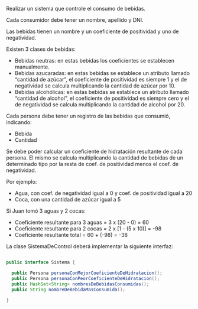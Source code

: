 Realizar un sistema que controle el consumo de bebidas.

Cada consumidor debe tener un nombre, apellido y DNI.

Las bebidas tienen un nombre y un coeficiente de positividad y uno de negatividad. 

Existen 3 clases de bebidas:

- Bebidas neutras: en estas bebidas los coeficientes se establecen manualmente.
- Bebidas azucaradas: en estas bebidas se establece un atributo llamado “cantidad de azúcar”, el coeficiente de positividad es siempre 1 y el de negatividad se calcula multiplicando la cantidad de azúcar por 10.
- Bebidas alcohólicas: en estas bebidas se establece un atributo llamado “cantidad de alcohol”, el coeficiente de positividad es siempre cero y el de negatividad se calcula multiplicando la cantidad de alcohol por 20. 

Cada persona debe tener un registro de las bebidas que consumió, indicando:
- Bebida
- Cantidad


Se debe poder calcular un coeficiente de hidratación resultante de cada persona. 
El mismo se calcula multiplicando la cantidad de bebidas de un determinado tipo
por la resta de coef. de positividad menos el coef. de negatividad.

Por ejemplo:

- Agua, con coef. de negatividad igual a 0 y coef. de positividad igual a 20
- Coca, con una cantidad de azúcar igual a 5

Si Juan tomó 3 aguas y 2 cocas:

- Coeficiente resultante para 3 aguas = 3 x (20 - 0) = 60
- Coeficiente resultante para 2 cocas = 2 x [1 - (5 x 10)] = -98
- Coeficiente resultante total = 60 + (-98) = -38

La clase SistemaDeControl deberá implementar la siguiente interfaz:
``` java

public interface Sistema {

  public Persona personaConMejorCoeficienteDeHidratacion();
  public Persona personaConPeorCoeficienteDeHidratacion();
  public HashSet<String> nombresDeBebidasConsumidas();
  public String nombreDeBebidaMasConsumida();
  
}

```
